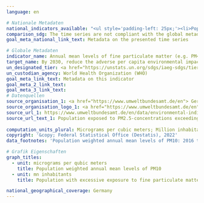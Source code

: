 ```yaml
---
language: en    

# Nationale Metadaten    
national_indicators_available: "<ul style='padding-left: 25px;'><li>Population weighted annual mean levels of PM<sub>10</sub></li> <li> Population with excessive exposure to fine particulate matter</li></ul>"    
comparison_sdg: The time series are not compliant with the global metadata, but provide additional information.    
goal_meta_national_link_text: Metadata on the presented time series    

# Globale Metadaten    
indicator_name: Annual mean levels of fine particulate matter (e.g. PM<sub>2.5</sub> and PM<sub>10</sub>) in cities (population weighted)    
target_name: By 2030, reduce the adverse per capita environmental impact of cities, including by paying special attention to air quality and municipal and other waste management    
un_designated_tier: <a href="https://unstats.un.org/sdgs/iaeg-sdgs/tier-classification/" title="Click here for more information on the UN tier classification."  target="_blank">Tier I</a>    
un_custodian_agency: World Health Organization (WHO)    
goal_meta_link_text: Metadata on this indicator    
goal_meta_2_link_text:     
goal_meta_3_link_text:         
# Datenquellen
source_organisation_1: <a href="https://www.umweltbundesamt.de/en"> German Environment Agency </a>
source_organisation_logo_1: <a href="https://www.umweltbundesamt.de/en"><img src="https://g205sdgs.github.io/sdg-indicators/public/OrgImgEn/uba.png" alt="Logo uba" style="height:60px; width:148px"/></a>
source_url_1: https://www.umweltbundesamt.de/en/data/environmental-indicators/indicator-population-exposure-to-particulate-matter
source_url_text_1: Population exposed to PM2.5-concentrations exceeding the WHO annual mean guideline value
    
computation_units_plural: Micrograms per cubic meters; Million inhabitants    
copyright: '&copy; Federal Statistical Office (Destatis), 2022'    
data_footnotes: 'Population weighted annual mean levels of PM10: 2016 to 2017 preliminary data.<br>• The data to PM10 is based on a special evaluation and is not publicly available.'    

# Grafik Eigenschaften    
graph_titles:
  - unit: micrograms per qubic meters
    title: Population weighted annual mean levels of PM10
  - unit: mn inhabitants
    title: Population with excessive exposure to fine particulate matter    

national_geographical_coverage: Germany    
---
```


<span></span>